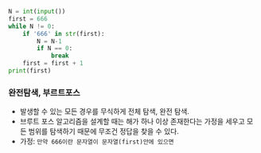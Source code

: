 ```python
N = int(input())
first = 666
while N != 0:
    if '666' in str(first):
        N = N-1
        if N == 0:
            break
    first = first + 1
print(first)
```

### 완전탐색, 부르트포스

- 발생할 수 있는 모든 경우를 무식하게 전체 탐색, 완전 탐색.
- 브루트 포스 알고리즘을 설계할 때는 해가 하나 이상 존재한다는 가정을 세우고 모든 범위를 탐색하기 때문에 무조건 정답을 찾을 수 있다.
- 가정: `만약 666이란 문자열이 문자열(first)안에 있으면`

